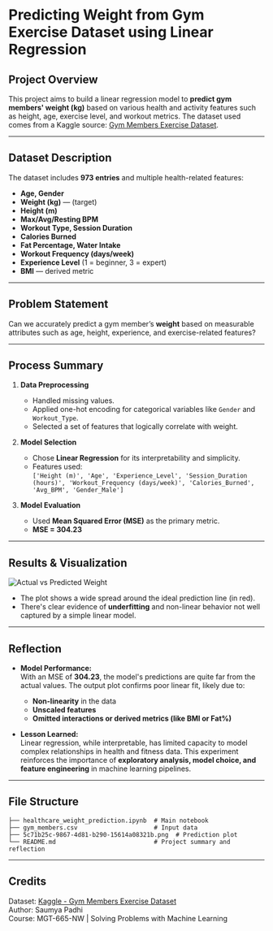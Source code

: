 # Predicting Weight from Gym Exercise Dataset using Linear Regression

## Project Overview
This project aims to build a linear regression model to **predict gym members' weight (kg)** based on various health and activity features such as height, age, exercise level, and workout metrics. The dataset used comes from a Kaggle source: [Gym Members Exercise Dataset](https://www.kaggle.com/datasets/valakhorasani/gym-members-exercise-dataset).

---

## Dataset Description

The dataset includes **973 entries** and multiple health-related features:

- **Age, Gender**
- **Weight (kg)** — (target)
- **Height (m)**
- **Max/Avg/Resting BPM**
- **Workout Type, Session Duration**
- **Calories Burned**
- **Fat Percentage, Water Intake**
- **Workout Frequency (days/week)**
- **Experience Level** (1 = beginner, 3 = expert)
- **BMI** — derived metric

---

## Problem Statement

Can we accurately predict a gym member’s **weight** based on measurable attributes such as age, height, experience, and exercise-related features?

---

## Process Summary

1. **Data Preprocessing**
   - Handled missing values.
   - Applied one-hot encoding for categorical variables like `Gender` and `Workout_Type`.
   - Selected a set of features that logically correlate with weight.

2. **Model Selection**
   - Chose **Linear Regression** for its interpretability and simplicity.
   - Features used:  
     `['Height (m)', 'Age', 'Experience_Level', 'Session_Duration (hours)', 'Workout_Frequency (days/week)', 'Calories_Burned', 'Avg_BPM', 'Gender_Male']`

3. **Model Evaluation**
   - Used **Mean Squared Error (MSE)** as the primary metric.
   - **MSE = 304.23**

---

## Results & Visualization

![Actual vs Predicted Weight](actual_vs_predicted)

- The plot shows a wide spread around the ideal prediction line (in red).
- There's clear evidence of **underfitting** and non-linear behavior not well captured by a simple linear model.

---

## Reflection

- **Model Performance:**  
  With an MSE of **304.23**, the model's predictions are quite far from the actual values. The output plot confirms poor linear fit, likely due to:
  - **Non-linearity** in the data
  - **Unscaled features**
  - **Omitted interactions or derived metrics (like BMI or Fat%)**

- **Lesson Learned:**  
  Linear regression, while interpretable, has limited capacity to model complex relationships in health and fitness data. This experiment reinforces the importance of **exploratory analysis, model choice, and feature engineering** in machine learning pipelines.

---

## File Structure

```
├── healthcare_weight_prediction.ipynb  # Main notebook
├── gym_members.csv                     # Input data
├── 5c71b25c-9867-4d81-b290-15614a08321b.png  # Prediction plot
└── README.md                           # Project summary and reflection
```

---

## Credits

Dataset: [Kaggle - Gym Members Exercise Dataset](https://www.kaggle.com/datasets/valakhorasani/gym-members-exercise-dataset)  
Author: Saumya Padhi  
Course: MGT-665-NW | Solving Problems with Machine Learning
